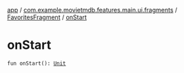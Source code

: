 [app](../../index.md) / [com.example.movietmdb.features.main.ui.fragments](../index.md) / [FavoritesFragment](index.md) / [onStart](./on-start.md)

# onStart

`fun onStart(): `[`Unit`](https://kotlinlang.org/api/latest/jvm/stdlib/kotlin/-unit/index.html)